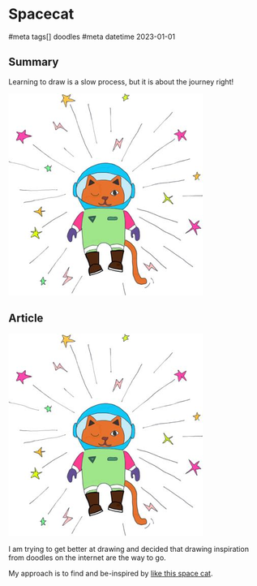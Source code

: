 # Spacecat
#meta tags[] doodles
#meta datetime 2023-01-01

## Summary

Learning to draw is a slow process, but it is about the journey right!

![Spacecat](doodles/spacecat.jpg)

## Article

![Spacecat](doodles/spacecat.jpg)

I am trying to get better at drawing and decided that drawing inspiration
from doodles on the internet are the way to go.

My approach is to find and be-inspired by
[like this space cat](https://media.giphy.com/media/LrAGJnsTMjUZlaf5JG/giphy.gif).
